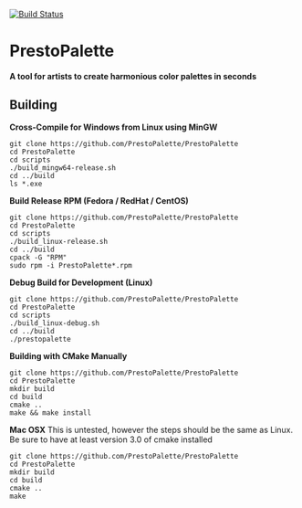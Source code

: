 [![Build Status](https://travis-ci.org/PrestoPalette/PrestoPalette.svg?branch=master)](https://travis-ci.org/PrestoPalette/PrestoPalette) 

# PrestoPalette

**A tool for artists to create harmonious color palettes in seconds**

Building
--------
**Cross-Compile for Windows from Linux using MinGW**
```
git clone https://github.com/PrestoPalette/PrestoPalette
cd PrestoPalette
cd scripts
./build_mingw64-release.sh
cd ../build
ls *.exe
```

**Build Release RPM (Fedora / RedHat / CentOS)**
```
git clone https://github.com/PrestoPalette/PrestoPalette
cd PrestoPalette
cd scripts
./build_linux-release.sh
cd ../build
cpack -G "RPM"
sudo rpm -i PrestoPalette*.rpm
```

**Debug Build for Development (Linux)**
```
git clone https://github.com/PrestoPalette/PrestoPalette
cd PrestoPalette
cd scripts
./build_linux-debug.sh
cd ../build
./prestopalette
```

**Building with CMake Manually**
```
git clone https://github.com/PrestoPalette/PrestoPalette
cd PrestoPalette
mkdir build
cd build
cmake ..
make && make install
```

**Mac OSX**
This is untested, however the steps should be the same as Linux.  Be sure to have at least version 3.0 of cmake installed
```
git clone https://github.com/PrestoPalette/PrestoPalette
cd PrestoPalette
mkdir build
cd build
cmake ..
make
```
